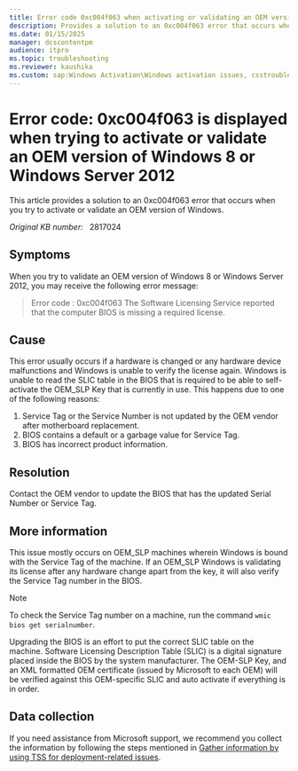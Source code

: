 ```yaml
---
title: Error code 0xc004f063 when activating or validating an OEM version of Windows
description: Provides a solution to an 0xc004f063 error that occurs when you try to activate or validate an OEM version of Windows.
ms.date: 01/15/2025
manager: dcscontentpm
audience: itpro
ms.topic: troubleshooting
ms.reviewer: kaushika
ms.custom: sap:Windows Activation\Windows activation issues, csstroubleshoot
---
```

# Error code: 0xc004f063 is displayed when trying to activate or validate an OEM version of Windows 8 or Windows Server 2012

This article provides a solution to an 0xc004f063 error that occurs when you try to activate or validate an OEM version of Windows.

_Original KB number:_ &nbsp; 2817024

## Symptoms

When you try to validate an OEM version of Windows 8 or Windows Server 2012, you may receive the following error message:

> Error code : 0xc004f063 The Software Licensing Service reported that the computer BIOS is missing a required license.

## Cause

This error usually occurs if a hardware is changed or any hardware device malfunctions and Windows is unable to verify the license again. Windows is unable to read the SLIC table in the BIOS that is required to be able to self-activate the OEM_SLP Key that is currently in use. This happens due to one of the following reasons:

1. Service Tag or the Service Number is not updated by the OEM vendor after motherboard replacement.
2. BIOS contains a default or a garbage value for Service Tag.
3. BIOS has incorrect product information.

## Resolution

Contact the OEM vendor to update the BIOS that has the updated Serial Number or Service Tag.

## More information

This issue mostly occurs on OEM_SLP machines wherein Windows is bound with the Service Tag of the machine. If an OEM_SLP Windows is validating its license after any hardware change apart from the key, it will also verify the Service Tag number in the BIOS.

> [!NOTE]
> To check the Service Tag number on a machine, run the command `wmic bios get serialnumber`.

Upgrading the BIOS is an effort to put the correct SLIC table on the machine. Software Licensing Description Table (SLIC) is a digital signature placed inside the BIOS by the system manufacturer. The OEM-SLP Key, and an XML formatted OEM certificate (issued by Microsoft to each OEM) will be verified against this OEM-specific SLIC and auto activate if everything is in order.

## Data collection

If you need assistance from Microsoft support, we recommend you collect the information by following the steps mentioned in [Gather information by using TSS for deployment-related issues](../../windows-client/windows-troubleshooters/gather-information-using-tss-deployment.md).
